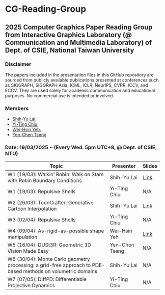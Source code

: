 # CG-Reading-Group
## 2025 Computer Graphics Paper Reading Group from Interactive Graphics Laboratory (@ Communication and Multimedia Laboratory) of Dept. of CSIE, National Taiwan University

### Disclaimer
The papers included in the presentation files in this GitHub repository are sourced from publicly available publications presented at conferences such as SIGGRAPH, SIGGRAPH Asia, ICML, ICLR, NeurIPS, CVPR, ICCV, and ECCV. They are used solely for academic communication and educational purposes. No commercial use is intended or involved.

### Members
- [Shih-Yu Lai](https://www.linkedin.com/in/shih-yu-lai), 
- [Yi-Ting Chiu](https://www.linkedin.com/in/yi-ting-chiu-9b2355230),
- [Wei-Hsin Yeh](https://www.linkedin.com/in/wei-hsin-yeh-1b4000215),
- [Yen-Chen Tseng]()

###  Date: 19/03/2025 ~ (Every Wed. 5pm UTC+8, @ Dept. of CSIE, NTU)

| Topic                 | Presenter            | Slides                   | 
|--------------------------------------------------------------------------------------------------------|----------------------|--------------------------------------------------------------------------------------------------------------|
| W1 (19/03): Walkin' Robin: Walk on Stars with Robin Boundary Conditions  | Shih-Yu Lai | [Link](https://www.canva.com/design/DAGiEZyiipk/HLTUQwUvLXPYCLq_BlY7bA/view?utm_content=DAGiEZyiipk&utm_campaign=designshare&utm_medium=link2&utm_source=uniquelinks&utlId=h11ffdfc78c)   |
| W1 (19/03): Repulsive Shells  | Yi-Ting Chiu | N/A | 
| W2 (26/03): ToonCrafter: Generative Cartoon Interpolation | Shih-Yu Lai | [Link](https://www.canva.com/design/DAGiuXzM11g/3DQfnyU3ATYBVddRK0tO6Q/view?utm_content=DAGiuXzM11g&utm_campaign=designshare&utm_medium=link2&utm_source=uniquelinks&utlId=h10d91f9883)    |
| W3 (02/04): Repulsive Shells | Yi-Ting Chiu | N/A | N/A |
| W4 (09/04): As-rigid-as-possible shape manipulation | Wei-Hsin Yeh | [Link](https://hackmd.io/@weihsinyeh/ARAP) |
| W5 (16/04): DUSt3R: Geometric 3D Vision Made Easy | Yen-Chen Tseng| N/A | 
| W6 (30/04): Monte Carlo geometry processing: a grid-free approach to PDE-based methods on volumetric domains | Shih-Yu Lai| N/A | 
| W7 (07/05): DiffPD: Differentiable Projective Dynamics | Yi-Ting Chiu| N/A | 
